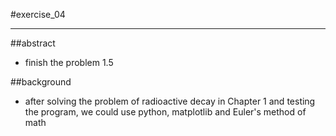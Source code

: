 #exercise_04   
***      
##abstract            
 * finish the problem 1.5  
     
##background     
 * after solving the problem of radioactive decay in Chapter 1 and testing the program, we could use python, matplotlib and Euler's method of math

